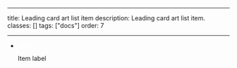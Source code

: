 <!--
 *              © 2025 Visa
 *
 * Licensed under the Apache License, Version 2.0 (the "License");
 * you may not use this file except in compliance with the License.
 * You may obtain a copy of the License at
 *
 *         http://www.apache.org/licenses/LICENSE-2.0
 *
 * Unless required by applicable law or agreed to in writing, software
 * distributed under the License is distributed on an "AS IS" BASIS,
 * WITHOUT WARRANTIES OR CONDITIONS OF ANY KIND, either express or implied.
 * See the License for the specific language governing permissions and
 * limitations under the License.
 *
 -->

---

title: Leading card art list item
description: Leading card art list item.
classes: []
tags: ["docs"]
order: 7

---

<ul style="max-inline-size: 343px;">
    <li class="v-surface v-px-8 v-py-6 v-flex v-align-items-center v-gap-8 v-typography-label-large" style="min-block-size: 64px">
        <div class="v-flex v-align-items-center v-justify-content-center" style="background-color: var(--palette-default-active-pressed); border-radius: 2px; inline-size: 40px; block-size: 25px">
            <svg xmlns="http://www.w3.org/2000/svg" width="30" height="10" viewBox="0 0 30 10" fill="none">
            <path fill-rule="evenodd" clip-rule="evenodd" d="M21.4932 6.50171C21.4989 5.13184 20.2985 4.53638 19.338 4.05991C18.6929 3.73992 18.156 3.4736 18.1653 3.06243C18.1721 2.75129 18.4864 2.41957 19.1721 2.336C19.9751 2.26263 20.7842 2.39591 21.5136 2.72171L21.9313 0.885714C21.2213 0.63353 20.4694 0.502918 19.7109 0.5C17.3707 0.5 15.7122 1.679 15.6973 3.36843C15.6823 4.61429 16.8769 5.31371 17.7789 5.729C18.7041 6.15329 19.0156 6.42586 19.0116 6.80643C19.0116 7.38886 18.2728 7.64471 17.5912 7.655C16.4335 7.67244 15.7474 7.36991 15.2033 7.13003L15.1517 7.10729L14.7177 9.00757C15.2728 9.24929 16.2973 9.45886 17.3599 9.46914C19.8537 9.46914 21.4864 8.30429 21.4946 6.50171H21.4932ZM11.6565 0.658143L7.8102 9.33286H5.3L3.40748 2.41057C3.29184 1.98371 3.19252 1.82814 2.84286 1.64814C2.26871 1.35629 1.32993 1.08114 0.5 0.910143L0.557143 0.653H4.5966C5.14011 0.655106 5.60147 1.03005 5.68503 1.53757L6.68503 6.55829L9.16395 0.658143H11.6565ZM29.8878 9.33029H27.6918L27.4048 8.03814H24.3585L23.8633 9.33286H21.3707L24.9313 1.29457C25.1 0.907952 25.4996 0.656355 25.9422 0.658143H27.9707L29.8878 9.33029ZM25.0415 6.26L26.2918 3.002L27.0116 6.26H25.0415ZM13.0878 9.33286L15.0578 0.658143H12.6769L10.7122 9.33286H13.0878Z" fill="white"/>
            </svg>
        </div>
        <span>Item label</span>
    </li>
</ul>
